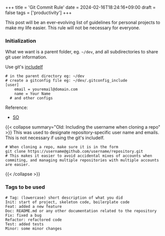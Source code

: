 +++
title = 'Git Commit Rule'
date = 2024-02-16T18:24:16+09:00
draft = false
tags = ['productivity']
+++

This post will be an ever-evolving list of guidelines for personal projects to make my life easier. This rule will not be necessary for everyone.

### Initialization
What we want is a parent folder, eg. `~/dev`, and all subdirectories to share git user information.

Use git's [includeIf](https://git-scm.com/docs/git-config#_conditional_includes) 
``` shell
# in the parent directory eg: ~/dev
# create a gitconfig file eg: ~/dev/.gitconfig_include
[user]
	email = youremail@domain.com
	name = Your Name
  # and other configs
```
Reference:
- [SO](https://stackoverflow.com/questions/21307793/set-git-config-values-for-all-child-folders)

{{< collapse summary="Old: Including the username when cloning a repo" >}}
This was used to designate repository-specific user name and emails.
This is not necessary if using the git's includeIf.
``` shell
# When cloning a repo, make sure it is in the form
git clone https://username@github.com/username/repository.git
# This makes it easier to avoid accidental mixes of accounts when commiting, and managing multiple repositories with multiple accounts are easier.
```
{{< /collapse >}}

### Tags to be used
``` shell
# Tag: (lowercase) short description of what you did
Init: start of project, skeleton code, boilerplate code
Feat: added a new feature
Doc: README.md or any other documentation related to the repository
Fix: fixed a bug
Refactor: refactored code
Test: added tests
Minor: some minor changes
```
